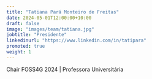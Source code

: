 ```yaml
---
title: "Tatiana Pará Monteiro de Freitas"
date: 2024-05-01T12:00:00+10:00
draft: false
image: "images/team/tatiana.jpg"
jobtitle: "Presidente"
linkedinurl: "https://www.linkedin.com/in/tatipara"
promoted: true
weight: 1
---
```


Chair FOSS4G 2024 | Professora Universitária

